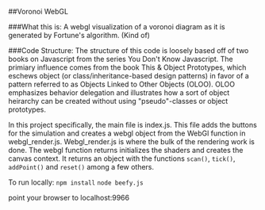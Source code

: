 ##Voronoi WebGL

###What this is:
A webgl visualization of a voronoi diagram as it is generated by Fortune's algorithm. (Kind of)

###Code Structure:
The structure of this code is loosely based off of two books on Javascript from the series You Don't Know Javascript. The primiary influence comes from the book This & Object Prototypes, which eschews object (or class/inheritance-based design patterns) in favor of a pattern referred to as Objects Linked to Other Objects (OLOO). OLOO emphasizes behavior delegation and illustrates how a sort of object heirarchy can be created without using "pseudo"-classes or object prototypes.

In this project specifically, the main file is index.js.  This file adds the buttons for the simulation and creates a webgl object from the WebGl function in webgl_render.js. Webgl_render.js is where the bulk of the rendering work is done. The webgl function returns initializes the shaders and creates the canvas context. It returns an object with the functions `scan()`, `tick()`, `addPoint()` and `reset()` among a few others. 


To run locally:
`npm install`
`node beefy.js`

point your browser to localhost:9966

